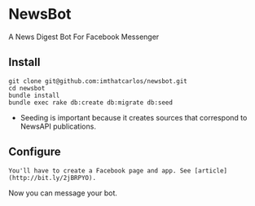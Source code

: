 # NewsBot

A News Digest Bot For Facebook Messenger

## Install

```
git clone git@github.com:imthatcarlos/newsbot.git
cd newsbot
bundle install
bundle exec rake db:create db:migrate db:seed
```

* Seeding is important because it creates sources that correspond to NewsAPI publications.

## Configure

```
You'll have to create a Facebook page and app. See [article](http://bit.ly/2jBRPYO).
```

Now you can message your bot.